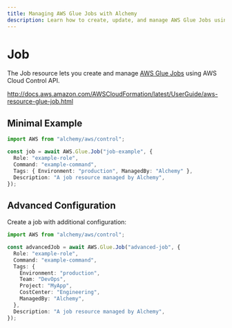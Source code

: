 ```yaml
---
title: Managing AWS Glue Jobs with Alchemy
description: Learn how to create, update, and manage AWS Glue Jobs using Alchemy Cloud Control.
---
```


# Job

The Job resource lets you create and manage [AWS Glue Jobs](https://docs.aws.amazon.com/glue/latest/userguide/) using AWS Cloud Control API.

http://docs.aws.amazon.com/AWSCloudFormation/latest/UserGuide/aws-resource-glue-job.html

## Minimal Example

```ts
import AWS from "alchemy/aws/control";

const job = await AWS.Glue.Job("job-example", {
  Role: "example-role",
  Command: "example-command",
  Tags: { Environment: "production", ManagedBy: "Alchemy" },
  Description: "A job resource managed by Alchemy",
});
```

## Advanced Configuration

Create a job with additional configuration:

```ts
import AWS from "alchemy/aws/control";

const advancedJob = await AWS.Glue.Job("advanced-job", {
  Role: "example-role",
  Command: "example-command",
  Tags: {
    Environment: "production",
    Team: "DevOps",
    Project: "MyApp",
    CostCenter: "Engineering",
    ManagedBy: "Alchemy",
  },
  Description: "A job resource managed by Alchemy",
});
```

